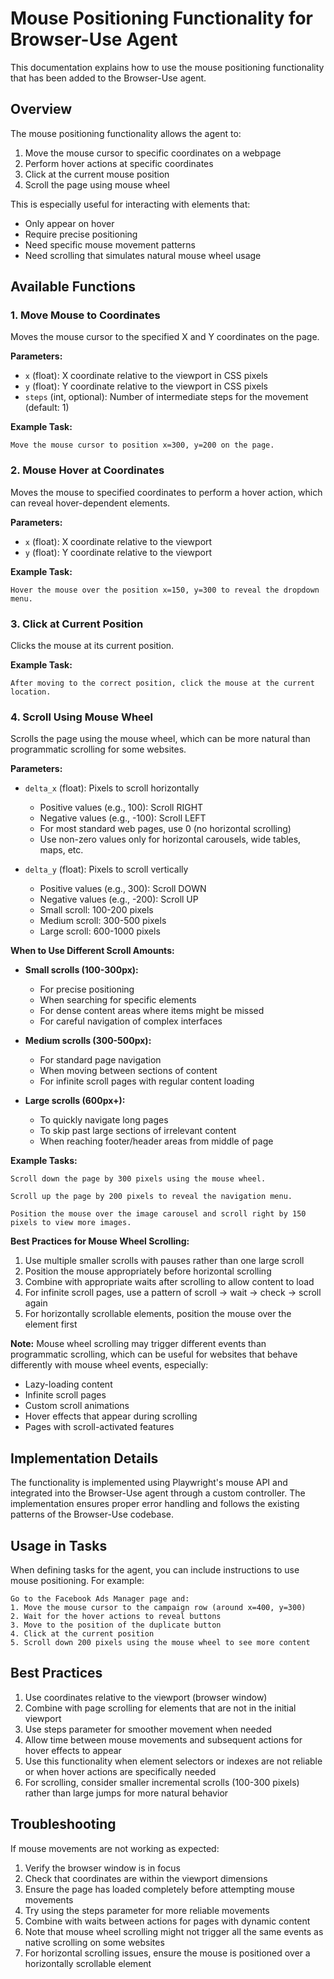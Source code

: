 # Mouse Positioning Functionality for Browser-Use Agent

This documentation explains how to use the mouse positioning functionality that has been added to the Browser-Use agent.

## Overview

The mouse positioning functionality allows the agent to:

1. Move the mouse cursor to specific coordinates on a webpage
2. Perform hover actions at specific coordinates
3. Click at the current mouse position
4. Scroll the page using mouse wheel

This is especially useful for interacting with elements that:
- Only appear on hover
- Require precise positioning
- Need specific mouse movement patterns
- Need scrolling that simulates natural mouse wheel usage

## Available Functions

### 1. Move Mouse to Coordinates

Moves the mouse cursor to the specified X and Y coordinates on the page.

**Parameters:**
- `x` (float): X coordinate relative to the viewport in CSS pixels
- `y` (float): Y coordinate relative to the viewport in CSS pixels
- `steps` (int, optional): Number of intermediate steps for the movement (default: 1)

**Example Task:**
```
Move the mouse cursor to position x=300, y=200 on the page.
```

### 2. Mouse Hover at Coordinates

Moves the mouse to specified coordinates to perform a hover action, which can reveal hover-dependent elements.

**Parameters:**
- `x` (float): X coordinate relative to the viewport
- `y` (float): Y coordinate relative to the viewport

**Example Task:**
```
Hover the mouse over the position x=150, y=300 to reveal the dropdown menu.
```

### 3. Click at Current Position

Clicks the mouse at its current position.

**Example Task:**
```
After moving to the correct position, click the mouse at the current location.
```

### 4. Scroll Using Mouse Wheel

Scrolls the page using the mouse wheel, which can be more natural than programmatic scrolling for some websites.

**Parameters:**
- `delta_x` (float): Pixels to scroll horizontally
  - Positive values (e.g., 100): Scroll RIGHT
  - Negative values (e.g., -100): Scroll LEFT
  - For most standard web pages, use 0 (no horizontal scrolling)
  - Use non-zero values only for horizontal carousels, wide tables, maps, etc.

- `delta_y` (float): Pixels to scroll vertically
  - Positive values (e.g., 300): Scroll DOWN
  - Negative values (e.g., -200): Scroll UP
  - Small scroll: 100-200 pixels
  - Medium scroll: 300-500 pixels
  - Large scroll: 600-1000 pixels

**When to Use Different Scroll Amounts:**

* **Small scrolls (100-300px):**
  - For precise positioning
  - When searching for specific elements
  - For dense content areas where items might be missed
  - For careful navigation of complex interfaces

* **Medium scrolls (300-500px):**
  - For standard page navigation
  - When moving between sections of content
  - For infinite scroll pages with regular content loading

* **Large scrolls (600px+):**
  - To quickly navigate long pages
  - To skip past large sections of irrelevant content
  - When reaching footer/header areas from middle of page

**Example Tasks:**
```
Scroll down the page by 300 pixels using the mouse wheel.
```

```
Scroll up the page by 200 pixels to reveal the navigation menu.
```

```
Position the mouse over the image carousel and scroll right by 150 pixels to view more images.
```

**Best Practices for Mouse Wheel Scrolling:**

1. Use multiple smaller scrolls with pauses rather than one large scroll
2. Position the mouse appropriately before horizontal scrolling
3. Combine with appropriate waits after scrolling to allow content to load
4. For infinite scroll pages, use a pattern of scroll → wait → check → scroll again
5. For horizontally scrollable elements, position the mouse over the element first

**Note:** Mouse wheel scrolling may trigger different events than programmatic scrolling, which can be useful for websites that behave differently with mouse wheel events, especially:
- Lazy-loading content
- Infinite scroll pages
- Custom scroll animations
- Hover effects that appear during scrolling
- Pages with scroll-activated features

## Implementation Details

The functionality is implemented using Playwright's mouse API and integrated into the Browser-Use agent through a custom controller. The implementation ensures proper error handling and follows the existing patterns of the Browser-Use codebase.

## Usage in Tasks

When defining tasks for the agent, you can include instructions to use mouse positioning. For example:

```
Go to the Facebook Ads Manager page and:
1. Move the mouse cursor to the campaign row (around x=400, y=300)
2. Wait for the hover actions to reveal buttons
3. Move to the position of the duplicate button
4. Click at the current position
5. Scroll down 200 pixels using the mouse wheel to see more content
```

## Best Practices

1. Use coordinates relative to the viewport (browser window)
2. Combine with page scrolling for elements that are not in the initial viewport
3. Use steps parameter for smoother movement when needed
4. Allow time between mouse movements and subsequent actions for hover effects to appear
5. Use this functionality when element selectors or indexes are not reliable or when hover actions are specifically needed
6. For scrolling, consider smaller incremental scrolls (100-300 pixels) rather than large jumps for more natural behavior

## Troubleshooting

If mouse movements are not working as expected:

1. Verify the browser window is in focus
2. Check that coordinates are within the viewport dimensions
3. Ensure the page has loaded completely before attempting mouse movements
4. Try using the steps parameter for more reliable movements
5. Combine with waits between actions for pages with dynamic content
6. Note that mouse wheel scrolling might not trigger all the same events as native scrolling on some websites
7. For horizontal scrolling issues, ensure the mouse is positioned over a horizontally scrollable element 